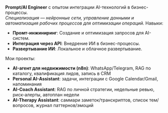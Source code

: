 **Prompt/AI Engineer** с опытом интеграции AI-технологий в бизнес-процессы.  
*Специализация — нейронные сети, управление данными и автоматизация рабочих процессов для оптимизации операций.*
Навыки:
- **Промт-инжиниринг**: Создание и оптимизация запросов для AI-систем.
- **Интеграция через API**: Внедрение ИИ в бизнес-процессы.
- **Развертывание ИИ**: Локальное и облачное развертывание.

Мои проекты:
- **AI-агент для недвижимости (n8n)**: WhatsApp/Telegram, RAG по каталогу, квалификация лидов, запись в CRM
- **Personal AI-Assistant**: задачи, интеграции с Google Calendar/Gmail, напоминания
- **AI-Coach Assistant**: RAG по личной стратегии, недельные ревью, риск-алерты, автоплан недели
- **AI-Therapy Assistant**: саммари заметок/транскриптов, список тем/вопросов, журнал паттернов/эмоций
